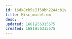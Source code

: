 ```yaml
---
id: i6dk8rk5a8f50bh2244cb1v
title: Misc_modelrdm
desc: ''
updated: 1681956315675
created: 1681956315675
---
```

